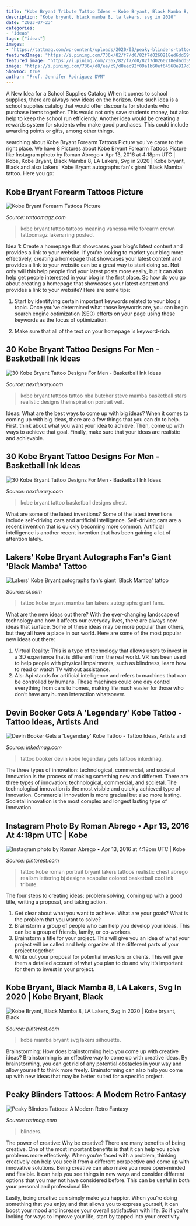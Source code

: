 ```yaml
---
title: "Kobe Bryant Tribute Tattoo Ideas ~ Kobe Bryant, Black Mamba 8, La Lakers, Svg In 2020"
description: "Kobe bryant, black mamba 8, la lakers, svg in 2020"
date: "2023-07-23"
categories:
- "ideas"
tags: ["ideas"]
images:
- "https://tattmag.com/wp-content/uploads/2020/03/peaky-blinders-tattoo-40.jpg"
featuredImage: "https://i.pinimg.com/736x/82/f7/d0/82f7d0260218ed6dd59fcdf631667a32--roman-abrego-romans.jpg"
featured_image: "https://i.pinimg.com/736x/82/f7/d0/82f7d0260218ed6dd59fcdf631667a32--roman-abrego-romans.jpg"
image: "https://i.pinimg.com/736x/d8/ee/c9/d8eec92f09a1b60ef64568e917d28bf9.jpg"
ShowToc: true
author: "Prof. Jennifer Rodriguez DVM"
---
```



A New Idea for a School Supplies Catalog
When it comes to school supplies, there are always new ideas on the horizon. One such idea is a school supplies catalog that would offer discounts for students who purchase items together. This would not only save students money, but also help to keep the school run efficiently. Another idea would be creating a rewards system for students who make good purchases. This could include awarding points or gifts, among other things.

	

		
searching about Kobe Bryant Forearm Tattoos Picture you've came to the right place. We have 8 Pictures about Kobe Bryant Forearm Tattoos Picture like Instagram photo by Roman Abrego • Apr 13, 2016 at 4:18pm UTC | Kobe, Kobe Bryant, Black Mamba 8, LA Lakers, Svg in 2020 | Kobe bryant, Black and also Lakers&#039; Kobe Bryant autographs fan&#039;s giant &#039;Black Mamba&#039; tattoo. Here you go:
		
    
## Kobe Bryant Forearm Tattoos Picture

<img loading=lazy src="http://tattoomagz.com/wp-content/uploads/kobe-bryant-tattoo-meaning-kobe-bryant-tattoos-tattoo-pictures-48354.jpg" onerror="this.onerror=null;this.src='https://tse3.mm.bing.net/th?id=OIP.MX1zhuHRaYPiFGfTVLSA8gHaNh&amp;pid=15.1';" alt="Kobe Bryant Forearm Tattoos Picture">

_Source: tattoomagz.com_

>kobe bryant tattoo tattoos meaning vanessa wife forearm crown tattoomagz lakers ring posted. 

	

Idea 1: Create a homepage that showcases your blog's latest content and provides a link to your website.
If you're looking to market your blog more effectively, creating a homepage that showcases your latest content and provides a link to your website can be a great way to start doing so. Not only will this help people find your latest posts more easily, but it can also help get people interested in your blog in the first place. So how do you go about creating a homepage that showcases your latest content and provides a link to your website? Here are some tips:
1. Start by identifying certain important keywords related to your blog's topic. Once you've determined what those keywords are, you can begin search engine optimization (SEO) efforts on your page using these keywords as the focus of optimization.

2. Make sure that all of the text on your homepage is keyword-rich.

    
## 30 Kobe Bryant Tattoo Designs For Men - Basketball Ink Ideas

<img loading=lazy src="http://nextluxury.com/wp-content/uploads/guys-kobe-bryant-3d-leg-mamba-out-tattoos.jpg" onerror="this.onerror=null;this.src='https://tse2.mm.bing.net/th?id=OIP.jOJzvwSY8CFEewulGdaMTAHaJP&amp;pid=15.1';" alt="30 Kobe Bryant Tattoo Designs For Men - Basketball Ink Ideas">

_Source: nextluxury.com_

>kobe bryant tattoos tattoo nba butcher steve mamba basketball stars realistic designs theinspiration portrait veil. 

	

Ideas: What are the best ways to come up with big ideas?
When it comes to coming up with big ideas, there are a few things that you can do to help. First, think about what you want your idea to achieve. Then, come up with ways to achieve that goal. Finally, make sure that your ideas are realistic and achievable.

    
## 30 Kobe Bryant Tattoo Designs For Men - Basketball Ink Ideas

<img loading=lazy src="http://nextluxury.com/wp-content/uploads/chest-male-kobe-bryant-tattoo-basketball-player-design-inspiration.jpg" onerror="this.onerror=null;this.src='https://tse4.mm.bing.net/th?id=OIP.S2B_26NChI-QUbiYk4QJAQHaHa&amp;pid=15.1';" alt="30 Kobe Bryant Tattoo Designs For Men - Basketball Ink Ideas">

_Source: nextluxury.com_

>kobe bryant tattoo basketball designs chest. 

	

What are some of the latest inventions?
Some of the latest inventions include self-driving cars and artificial intelligence. Self-driving cars are a recent invention that is quickly becoming more common. Artificial intelligence is another recent invention that has been gaining a lot of attention lately.

    
## Lakers&#039; Kobe Bryant Autographs Fan&#039;s Giant &#039;Black Mamba&#039; Tattoo

<img loading=lazy src="https://www.si.com/.image/t_share/MTY4MjYzMDYxODg0NzA4MTE3/kobe-bryant-fan-tattoojpg.jpg" onerror="this.onerror=null;this.src='https://tse2.mm.bing.net/th?id=OIP.vVSehOrawuPvtdqvcSYG1gHaLN&amp;pid=15.1';" alt="Lakers&#039; Kobe Bryant autographs fan&#039;s giant &#039;Black Mamba&#039; tattoo">

_Source: si.com_

>tattoo kobe bryant mamba fan lakers autographs giant fans. 

	

What are the new ideas out there?
With the ever-changing landscape of technology and how it affects our everyday lives, there are always new ideas that surface. Some of these ideas may be more popular than others, but they all have a place in our world. Here are some of the most popular new ideas out there: 
1. Virtual Reality: This is a type of technology that allows users to invest in a 3D experience that is different from the real world. VR has been used to help people with physical impairments, such as blindness, learn how to read or watch TV without assistance. 
2. AIs: Api stands for artificial intelligence and refers to machines that can be controlled by humans. These machines could one day control everything from cars to homes, making life much easier for those who don’t have any human interaction whatsoever. 

    
## Devin Booker Gets A &#039;Legendary&#039; Kobe Tattoo - Tattoo Ideas, Artists And

<img loading=lazy src="https://www.inkedmag.com/.image/ar_16:9%2Cc_fill%2Ccs_srgb%2Cg_faces:center%2Cq_auto:good%2Cw_768/MTcwOTQ4MjYxNzQwMjkxMjM4/kobe.png" onerror="this.onerror=null;this.src='https://tse3.mm.bing.net/th?id=OIP.yw5S8mXMkLbONV8jojSFdQHaEK&amp;pid=15.1';" alt="Devin Booker Gets a &#039;Legendary&#039; Kobe Tattoo - Tattoo Ideas, Artists and">

_Source: inkedmag.com_

>tattoo booker devin kobe legendary gets tattoos inkedmag. 

	

The three types of innovation: technological, commercial, and societal
Innovation is the process of making something new and different. There are three types of innovation: technological, commercial, and societal. The technological innovation is the most visible and quickly achieved type of innovation. Commercial innovation is more gradual but also more lasting. Societal innovation is the most complex and longest lasting type of innovation.

    
## Instagram Photo By Roman Abrego • Apr 13, 2016 At 4:18pm UTC | Kobe

<img loading=lazy src="https://i.pinimg.com/736x/82/f7/d0/82f7d0260218ed6dd59fcdf631667a32--roman-abrego-romans.jpg" onerror="this.onerror=null;this.src='https://tse4.mm.bing.net/th?id=OIP.cWT9M7_v7l7JTt0M55KnBQHaHa&amp;pid=15.1';" alt="Instagram photo by Roman Abrego • Apr 13, 2016 at 4:18pm UTC | Kobe">

_Source: pinterest.com_

>tattoo kobe roman portrait bryant lakers tattoos realistic chest abrego realism lettering bj designs scapular colored basketball cool ink tribute. 

	

The four steps to creating ideas: problem solving, coming up with a good title, writing a proposal, and taking action.
1. Get clear about what you want to achieve. What are your goals? What is the problem that you want to solve? 
2. Brainstorm a group of people who can help you develop your ideas. This can be a group of friends, family, or co-workers. 
3. Brainstorm a title for your project. This will give you an idea of what your project will be called and help organize all the different parts of your project together. 
4. Write out your proposal for potential investors or clients. This will give them a detailed account of what you plan to do and why it’s important for them to invest in your project.

    
## Kobe Bryant, Black Mamba 8, LA Lakers, Svg In 2020 | Kobe Bryant, Black

<img loading=lazy src="https://i.pinimg.com/736x/d8/ee/c9/d8eec92f09a1b60ef64568e917d28bf9.jpg" onerror="this.onerror=null;this.src='https://tse4.mm.bing.net/th?id=OIP.sPGa3rMYG0II3n_OL40PHAHaFj&amp;pid=15.1';" alt="Kobe Bryant, Black Mamba 8, LA Lakers, Svg in 2020 | Kobe bryant, Black">

_Source: pinterest.com_

>kobe mamba bryant svg lakers silhouette. 

	

Brainstorming: How does brainstorming help you come up with creative ideas?
Brainstorming is an effective way to come up with creative ideas. By brainstorming, you can get rid of any potential obstacles in your way and allow yourself to think more freely. Brainstorming can also help you come up with new ideas that may be better suited for a specific project.

    
## Peaky Blinders Tattoos: A Modern Retro Fantasy

<img loading=lazy src="https://tattmag.com/wp-content/uploads/2020/03/peaky-blinders-tattoo-40.jpg" onerror="this.onerror=null;this.src='https://tse4.mm.bing.net/th?id=OIP.c2OzgDkTdIMAww1DNvG7VAHaHa&amp;pid=15.1';" alt="Peaky Blinders Tattoos: A Modern Retro Fantasy">

_Source: tattmag.com_

>blinders. 

	

The power of creative: Why be creative?
There are many benefits of being creative. One of the most important benefits is that it can help you solve problems more effectively. When you’re faced with a problem, thinking creatively can help you see it from a different perspective and come up with innovative solutions.
Being creative can also make you more open-minded and flexible. It can help you see things in new ways and consider different options that you may not have considered before. This can be useful in both your personal and professional life.

Lastly, being creative can simply make you happier. When you’re doing something that you enjoy and that allows you to express yourself, it can boost your mood and increase your overall satisfaction with life. So if you’re looking for ways to improve your life, start by tapped into your creativity.

